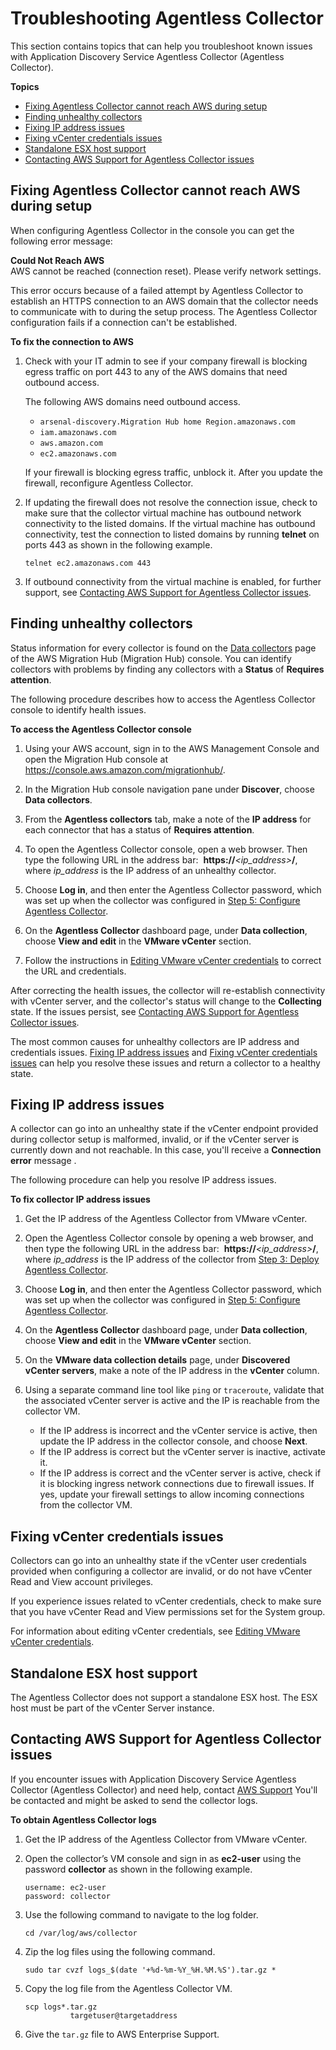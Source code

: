 # Troubleshooting Agentless Collector<a name="agentless-collector-troubleshooting"></a>

This section contains topics that can help you troubleshoot known issues with Application Discovery Service Agentless Collector \(Agentless Collector\)\.

**Topics**
+ [Fixing Agentless Collector cannot reach AWS during setup](#agentless-collector-fix-connector-cannot-reach-aws)
+ [Finding unhealthy collectors](#agentless-collector-fixing-unhealthy-connectors)
+ [Fixing IP address issues](#agentless-collector-vcenter-ip-issues)
+ [Fixing vCenter credentials issues](#agentless-collector-vcenter-credentials-issues)
+ [Standalone ESX host support](#agentless-collector-standalone-esx-host)
+ [Contacting AWS Support for Agentless Collector issues](#agentless-collector-support)

## Fixing Agentless Collector cannot reach AWS during setup<a name="agentless-collector-fix-connector-cannot-reach-aws"></a>

When configuring Agentless Collector in the console you can get the following error message: 

**Could Not Reach AWS**  
AWS cannot be reached \(connection reset\)\. Please verify network settings\.

This error occurs because of a failed attempt by Agentless Collector to establish an HTTPS connection to an AWS domain that the collector needs to communicate with to during the setup process\. The Agentless Collector configuration fails if a connection can't be established\.

**To fix the connection to AWS**

1. Check with your IT admin to see if your company firewall is blocking egress traffic on port 443 to any of the AWS domains that need outbound access\.

   The following AWS domains need outbound access\.
   + `arsenal-discovery.Migration Hub home Region.amazonaws.com`
   + `iam.amazonaws.com`
   + `aws.amazon.com`
   + `ec2.amazonaws.com`

   If your firewall is blocking egress traffic, unblock it\. After you update the firewall, reconfigure Agentless Collector\.

1. If updating the firewall does not resolve the connection issue, check to make sure that the collector virtual machine has outbound network connectivity to the listed domains\. If the virtual machine has outbound connectivity, test the connection to listed domains by running **telnet** on ports 443 as shown in the following example\.

   ```
   telnet ec2.amazonaws.com 443
   ```

1. If outbound connectivity from the virtual machine is enabled, for further support, see [Contacting AWS Support for Agentless Collector issues](#agentless-collector-support)\.

## Finding unhealthy collectors<a name="agentless-collector-fixing-unhealthy-connectors"></a>

Status information for every collector is found on the [Data collectors](https://console.aws.amazon.com/migrationhub/discover/datacollectors?type=connector) page of the AWS Migration Hub \(Migration Hub\) console\. You can identify collectors with problems by finding any collectors with a **Status** of **Requires attention**\. 

The following procedure describes how to access the Agentless Collector console to identify health issues\.

**To access the Agentless Collector console**

1. Using your AWS account, sign in to the AWS Management Console and open the Migration Hub console at [https://console\.aws\.amazon\.com/migrationhub/](https://console.aws.amazon.com/migrationhub/)\.

1. In the Migration Hub console navigation pane under **Discover**, choose **Data collectors**\.

1. From the **Agentless collectors** tab, make a note of the **IP address** for each connector that has a status of **Requires attention**\.

1. To open the Agentless Collector console, open a web browser\. Then type the following URL in the address bar:  **https://***<ip\_address>***/**, where *ip\_address* is the IP address of an unhealthy collector\.

1. Choose **Log in**, and then enter the Agentless Collector password, which was set up when the collector was configured in [Step 5: Configure Agentless Collector](agentless-collector-gs-configure.md)\.

1. On the **Agentless Collector** dashboard page, under **Data collection**, choose **View and edit** in the **VMware vCenter** section\.

1. Follow the instructions in [Editing VMware vCenter credentials](agentless-collector-vcenter-edit.md) to correct the URL and credentials\.

After correcting the health issues, the collector will re\-establish connectivity with vCenter server, and the collector's status will change to the **Collecting** state\. If the issues persist, see [Contacting AWS Support for Agentless Collector issues](#agentless-collector-support)\.

The most common causes for unhealthy collectors are IP address and credentials issues\. [Fixing IP address issues](#agentless-collector-vcenter-ip-issues) and [Fixing vCenter credentials issues](#agentless-collector-vcenter-credentials-issues) can help you resolve these issues and return a collector to a healthy state\.

## Fixing IP address issues<a name="agentless-collector-vcenter-ip-issues"></a>

A collector can go into an unhealthy state if the vCenter endpoint provided during collector setup is malformed, invalid, or if the vCenter server is currently down and not reachable\. In this case, you'll receive a **Connection error** message \. 

The following procedure can help you resolve IP address issues\.

**To fix collector IP address issues**

1. Get the IP address of the Agentless Collector from VMware vCenter\.

1. Open the Agentless Collector console by opening a web browser, and then type the following URL in the address bar:  **https://***<ip\_address>***/**, where *ip\_address* is the IP address of the collector from [Step 3: Deploy Agentless Collector](agentless-collector-gs-deploy.md)\.

1. Choose **Log in**, and then enter the Agentless Collector password, which was set up when the collector was configured in [Step 5: Configure Agentless Collector](agentless-collector-gs-configure.md)\.

1. On the **Agentless Collector** dashboard page, under **Data collection**, choose **View and edit** in the **VMware vCenter** section\.

1. On the **VMware data collection details** page, under **Discovered vCenter servers**, make a note of the IP address in the **vCenter** column\.

1. Using a separate command line tool like `ping` or `traceroute`, validate that the associated vCenter server is active and the IP is reachable from the collector VM\.
   + If the IP address is incorrect and the vCenter service is active, then update the IP address in the collector console, and choose **Next**\.
   + If the IP address is correct but the vCenter server is inactive, activate it\.
   + If the IP address is correct and the vCenter server is active, check if it is blocking ingress network connections due to firewall issues\. If yes, update your firewall settings to allow incoming connections from the collector VM\.

## Fixing vCenter credentials issues<a name="agentless-collector-vcenter-credentials-issues"></a>

Collectors can go into an unhealthy state if the vCenter user credentials provided when configuring a collector are invalid, or do not have vCenter Read and View account privileges\.

If you experience issues related to vCenter credentials, check to make sure that you have vCenter Read and View permissions set for the System group\. 

For information about editing vCenter credentials, see [Editing VMware vCenter credentials](agentless-collector-vcenter-edit.md)\. 

## Standalone ESX host support<a name="agentless-collector-standalone-esx-host"></a>

The Agentless Collector does not support a standalone ESX host\. The ESX host must be part of the vCenter Server instance\.

## Contacting AWS Support for Agentless Collector issues<a name="agentless-collector-support"></a>

If you encounter issues with Application Discovery Service Agentless Collector \(Agentless Collector\) and need help, contact [AWS Support](http://aws.amazon.com/contact-us/) You'll be contacted and might be asked to send the collector logs\. 

**To obtain Agentless Collector logs**

1. Get the IP address of the Agentless Collector from VMware vCenter\.

1. Open the collector’s VM console and sign in as **ec2\-user** using the password **collector** as shown in the following example\.

   ```
   username: ec2-user
   password: collector
   ```

1. Use the following command to navigate to the log folder\. 

   ```
   cd /var/log/aws/collector
   ```

1. Zip the log files using the following command\.

   ```
   sudo tar cvzf logs_$(date '+%d-%m-%Y_%H.%M.%S').tar.gz *
   ```

1. Copy the log file from the Agentless Collector VM\.

   ```
   scp logs*.tar.gz 
             targetuser@targetaddress
   ```

1. Give the `tar.gz` file to AWS Enterprise Support\.